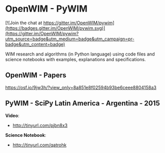 # OpenWIM - PyWIM

[![Join the chat at https://gitter.im/OpenWIM/pywim](https://badges.gitter.im/OpenWIM/pywim.svg)](https://gitter.im/OpenWIM/pywim?utm_source=badge&utm_medium=badge&utm_campaign=pr-badge&utm_content=badge)

WIM research and algorithms (in Python language) using code files and science notebooks with examples, explanations and specifications.

## OpenWIM - Papers

https://osf.io/9jw3h/?view_only=8a851e8f02594b93be6ceee8804158a3

## PyWIM - SciPy Latin America - Argentina - 2015

**Video**:

* http://tinyurl.com/pjbn8x3

**Science Notebook**:

* http://tinyurl.com/qatrohk
